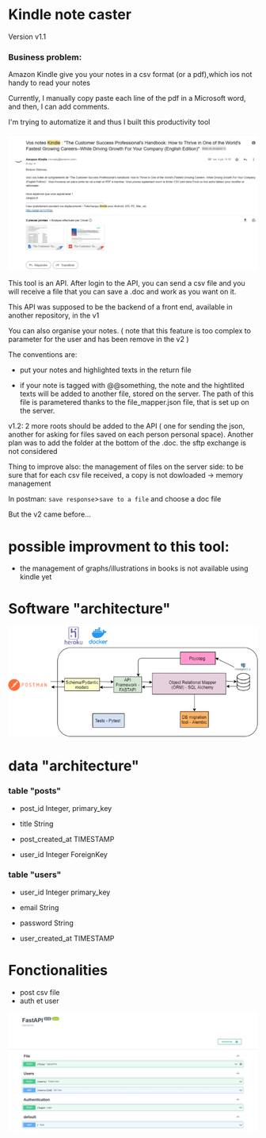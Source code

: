 # Kindle note caster

Version v1.1

### Business problem:

Amazon Kindle give you your notes in a csv format (or a pdf),which ios not handy to read your notes

Currently, I manually copy paste each line of the pdf in a Microsoft word, and then, I can add comments.

I'm trying to automatize it and thus I built this productivity tool

![img.png](kindle_note.jpg)

This tool is an API. After login to the API, you can send a csv file and you will receive a file that you can save a .doc and work as you want on it.

This API was supposed to be the backend of a front end, available in another repository, in the v1

You can also organise your notes. ( note that this feature is too complex to parameter for the user and has been remove in the v2 )

The conventions are:

- put your notes and highlighted texts in the return file

- if your note is tagged with @@something,
the note and the hightlited texts will be added to another file, stored on the server. 
The path of this file is parametered  thanks to the file_mapper.json file, that is set up on the server.

v1.2: 2 more roots should be added to the API ( one for sending the json, another for asking for files saved on each person personal space). 
Another plan was to add the folder at the bottom of the .doc. the sftp exchange is not considered

Thing to improve also: the management of files on the server side: to be sure that for each csv file received, a copy is not dowloaded -> memory management

In postman:  `save response`>`save to a file` and choose a doc file

But the v2 came before...

# possible improvment to this tool:

- the management of graphs/illustrations in books is not available using kindle yet

# Software "architecture" 

![img.png](SW_architecture_diagram.png)

# data "architecture" 

### table "posts"

- post_id Integer, primary_key

- title String

- post_created_at TIMESTAMP

- user_id Integer ForeignKey

### table "users"

- user_id Integer primary_key

- email String

- password String

- user_created_at TIMESTAMP


# Fonctionalities

- post csv file
- auth et user

![img.png](FastAPI-screenshot.JPG)
